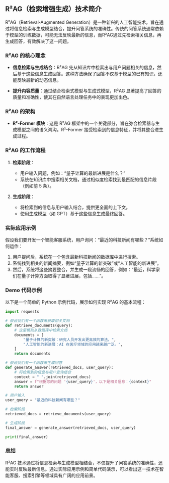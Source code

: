 ## R²AG（检索增强生成）技术简介

R²AG（Retrieval-Augmented Generation）是一种新兴的人工智能技术，旨在通过将信息检索与生成模型结合，提升问答系统的准确性。传统的问答系统通常依赖于模型的训练数据，可能无法反映最新的信息，而R²AG通过先检索相关信息，再生成回答，有效解决了这一问题。

### **R²AG 的核心理念**

- **信息检索与生成结合**：R²AG 先从知识库中检索出与用户问题相关的信息，然后基于这些信息生成回答。这种方法确保了回答不仅基于模型的已有知识，还能反映最新的动态信息。

- **提升内容质量**：通过结合检索式模型与生成式模型，R²AG 显著提高了回答的质量和准确性，使其在自然语言处理任务中的表现更加出色。

### **R²AG 的架构**

- **R²-Former 模块**：这是 R²AG 框架中的一个关键部分，旨在弥合检索器与生成模型之间的语义鸿沟。R²-Former 接受检索到的信息特征，并将其整合进生成过程。

### **R²AG 的工作流程**

1. **检索阶段**：
   - 用户输入问题，例如：“量子计算的最新进展是什么？”
   - 系统在知识库中搜索相关文档，通过相似度检索找到最匹配的信息片段（例如前 5 条）。

2. **生成阶段**：
   - 将检索到的信息与用户输入结合，提供更全面的上下文。
   - 使用生成模型（如 GPT）基于这些信息生成最终回答。

### **实际应用示例**

假设我们要开发一个智能客服系统，用户询问：“最近的科技新闻有哪些？”系统如何运作：

1. 用户提问后，系统在一个包含最新科技新闻的数据库中进行搜索。
2. 系统找到相关的新闻摘要，例如“量子计算的新突破”或“人工智能的新进展”。
3. 然后，系统将这些摘要整合，并生成一段流畅的回答，例如：“最近，科学家们在量子计算方面取得了显著进展，包括……”。

### **Demo 代码示例**

以下是一个简单的 Python 示例代码，展示如何实现 R²AG 的基本流程：

```python
import requests

# 假设我们有一个函数来获取相关文档
def retrieve_documents(query):
    # 这里模拟从数据库中检索文档
    documents = [
        "量子计算的新突破：研究人员开发出更高效的算法。",
        "人工智能的新进展：AI 在医疗领域的应用越来越广泛。",
    ]
    return documents

# 假设我们有一个函数来生成回答
def generate_answer(retrieved_docs, user_query):
    # 将检索到的信息与用户查询结合
    context = " ".join(retrieved_docs)
    answer = f"根据您的问题 '{user_query}'，以下是相关信息：{context}"
    return answer

# 用户输入
user_query = "最近的科技新闻有哪些？"

# 检索阶段
retrieved_docs = retrieve_documents(user_query)

# 生成阶段
final_answer = generate_answer(retrieved_docs, user_query)

print(final_answer)
```

### **总结**

R²AG 技术通过将信息检索与生成模型相结合，不仅提升了问答系统的准确性，还能实时反映最新信息。通过实际应用示例和简单代码演示，可以看出这一技术在智能客服、搜索引擎等领域具有广阔的应用前景。
